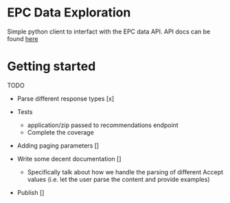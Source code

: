 EPC Data Exploration
========================

Simple python client to interfact with the EPC data API.
API docs can be found [here](https://epc.opendatacommunities.org/docs/api/domestic)

# Getting started

TODO
- Parse different response types [x]
- Tests
  - application/zip passed to recommendations endpoint
  - Complete the coverage
- Adding paging parameters []
- Write some decent documentation []
  - Specifically talk about how we handle the parsing of different Accept values (i.e. let the user parse the content and provide examples)
  
- Publish []
